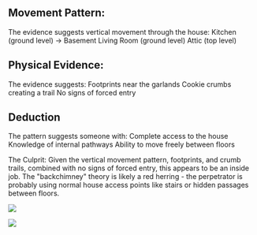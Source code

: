 ## Movement Pattern:
The evidence suggests vertical movement through the house:
    Kitchen (ground level) → Basement
    Living Room (ground level)
    Attic (top level)

## Physical Evidence:
The evidence suggests:
    Footprints near the garlands
    Cookie crumbs creating a trail
    No signs of forced entry

## Deduction
The pattern suggests someone with:
    Complete access to the house
    Knowledge of internal pathways
    Ability to move freely between floors


The Culprit: Given the vertical movement pattern, footprints, and crumb trails, combined with no signs of forced entry, this appears to be an inside job. The "backchimney" theory is likely a red herring - the perpetrator is probably using normal house access points like stairs or hidden passages between floors.


![](Pasted%20image%2020241221130413.png)

![](Pasted%20image%2020241221130526.png)
